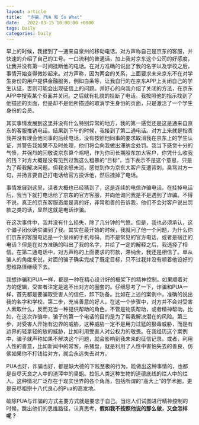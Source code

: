 ```yaml
---
layout: article
title:  "诈骗，PUA 和 So What"
date:   2022-03-15 10:00:00 +0800
tags: Daily 
categories: Daily
---
```


早上的时候，我接到了一通来自泉州的移动电话。对方声称自己是京东的客服，并快速的介绍了自己的工号。一口流利的普通话，加上我对京东这个公司的好感度，让我并没有第一时间挂断他的电话。在对方准确的说出了我的名字以及学校之后，事情开始变得微妙起来。对方声称，因为两会的关系，上面要求未来京东不在对学生身份的用户提供金融服务，例如白条等，让我自行的在京东APP上关闭自己的学生认证，否则可能会出现征信上的问题。并好心的向我介绍了关闭的方法，在京东APP中搜索某个页面并关闭。之后就有礼貌的挂断了电话。我按照他的指示找到了他描述的页面，但是却不是他所描述的取消学生身份的页面，只是激活了一个学生身份的会员。

其实事情发展到这里并没有什么特别异常的地方，我的第一感觉还是这是通来自京东的客服推销电话。结果到下午的时候，我接到了第二通电话。对方上来就是指责我并没有理会他同事的后续电话，没有按照他同事的要求取消我在京东上的学生认证，并警告我如果不及时处理，他们将会向我做出滞纳金处罚。我当下感觉十分的气愤，并强烈的回敬说京东算个鸡吧，作为你司长期股东加大客户，你凭什么收我的钱？对方大概是没有见到过我这么粗暴的“目标”，当下表示不是这个意思，只是为了帮我解决问题。但我余怒未消，感觉到作为京东大客户反遭背刺，臭骂对方一句，并扬言要自己打电话给官方投诉他，然后挂掉了电话。

事情发展到这里，读者大概也已经猜到了，这是连续的电信诈骗电话。在挂掉电话后，我当下就打电话给了京东的官方客服，并向他询问我是不是遇到了诈骗。不得不说，真正的京东客服态度是真的好，非常和善的告诉我，他们不会对客户说出罚款之类的话，显然这就是电话诈骗。

在这次事件中，我并没有什么损失，除了几分钟的气愤。但是，我也必须承认，这个骗子团伙确实骗到了我。其实在最开始的时候，我就问了他一个问题，为什么你们京东的客服电话是一个泉州的手机号码，而不是常见的官方电话，或者是宿迁的电话？但是在对方准确的叫出了我的名字，并给了一定的解释之后，我选择了相信。在第二通电话中，对方声称的上面要求的罚款，滞纳金，我还是相信了。单从骗人的角度来说，对面的骗子确实完成了既定目标，只不过我并没有顺着他设好的思维路径继续下去。

我想诈骗和PUA一样，都是一种在精心设计好的框架下的精神控制。如果顺着对方的逻辑，受害者注定是逃不出对方的圈套的。仔细思考了一下，诈骗和PUA一样，首先都是要骗取受害人的信任，卸下防备。比如在上述的案例中，准确的说出我的名字和学校。第二步，充当善意的好人。在这一个步骤中，对方并不会对受害人索取什么，反而充当一种提供帮助的角色，不管是物质帮助，或者精神帮助。比如，在这次诈骗中，骗子的第一个电话的目的是为了帮我解决潜在的风险。第三步，对受害人开始有边界的威胁，这种威胁一定不是用力过猛的狠毒威胁，而是有边界的轻拿轻的放的威胁，比如利用受害人对公权力的敬畏。在我经历这个案例中，骗子就声称如果不解决这个问题，就会影响到我未来的征信记录。或者，利用人性的善意，比如新闻中的常客，杀猪盘，就是利用了人性中害怕失去的善良，仿佛如果你不打钱给对方，就会永远失去对方。

PUA也好，诈骗也好，都是缺大德的下贱至极的行为。能做出这种事情的，也都是丧尽天良之人中的渣滓中的臭蛆。拉低人类这种生物的道德底线的烂人中的烂人。这种情况广泛存在于现实世界的各个角落，包括所谓的“高大上”的学术圈，更是丧尽祖宗十八代良心的Pua的高发地。

破除PUA与诈骗的方式主要方式就是要忠于自己。当烂人们试图进行精神控制的时候，跳出他们的思维路径，认真思考，**假如我不按照他说的那么做，又会怎样呢？**
